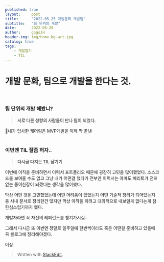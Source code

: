 ```yaml
---
published: true
layout:     post
title:      "2022.05.25 개발문화 개발팀"
subtitle:   "팀 단위의 개발"
date:       2022-05-25
author:     gogoJH
header-img: img/home-bg-art.jpg
catalog: true
tags:
    - 개발일기
    - TIL
---
```




# 개발 문화, 팀으로 개발을 한다는 것.
<br>


### 팀 단위의 개발 해봤니?


> **서로 다른 성향의 사람들이 만나 팀이 되었다.** 

내가 입사한 케어링은 MVP개발을 이제 막 끝낸 
<br>
<br>

### 이번엔 TIL 잘좀 허자..


> **다시금 다지는 TIL 남기기**

이번에 이직을 준비하면서 이력서 포트폴리오 때문에 굉장히 고민을 많이했었다.
소스코드를 보여줄 수도 없고 그냥 내가 어떤걸 했다가 전부인 이력서는 아마도 메리트가 전혀 없는 종이한장이 되겠다는 생각을 많이했다.

막상 어떤 것을 고민했었는데 어떤 어려움이 있었는지 어떤 기술적 정리가 되어있는지 등 사내 문서로 정리한건 많지만 막상 이직을 하려고 대외적으로 내보일게 없다는게 참 한심스럽기까지 했다.

개발자라면 꼭 자신의 레퍼런스를 챙겨가시길...

그래서 다시금 또 이번엔 정말로 일주일에 한번씩이라도 혹은 어떤걸 준비하고 있을때 꼭 블로그에 정리해야겠다.

이상.


> Written with [StackEdit](https://stackedit.io/).
<!--stackedit_data:
eyJoaXN0b3J5IjpbNzA2NTc2MTc5XX0=
-->
